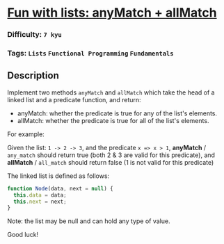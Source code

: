 # [Fun with lists: anyMatch + allMatch](https://www.codewars.com/kata/581e50555f59405743001813)

### Difficulty: `7 kyu`

### Tags: `Lists` `Functional Programming` `Fundamentals`

## Description

Implement two methods `anyMatch` and `allMatch` which take the head of a linked list and a predicate function, and return:

- anyMatch: whether the predicate is true for any of the list's elements.
- allMatch: whether the predicate is true for all of the list's elements.

For example:

Given the list: `1 -> 2 -> 3`, and the predicate `x => x > 1`, **anyMatch** / `any_match` should return true (both 2 & 3 are valid for this predicate), and **allMatch** / `all_match` should return false (1 is not valid for this predicate)

The linked list is defined as follows:

```js
function Node(data, next = null) {
  this.data = data;
  this.next = next;
}
```

Note: the list may be null and can hold any type of value.

Good luck!